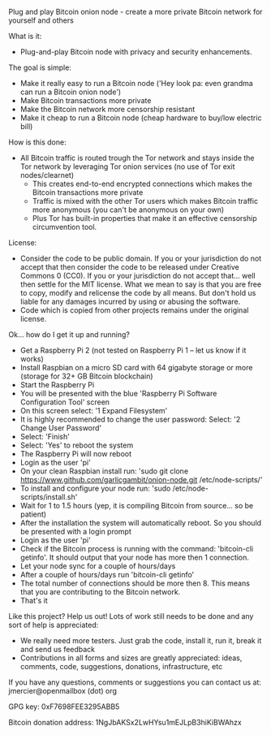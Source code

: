 Plug and play Bitcoin onion node - create a more private Bitcoin network for yourself and others

What is it:
- Plug-and-play Bitcoin node with privacy and security enhancements.

The goal is simple:
- Make it really easy to run a Bitcoin node ('Hey look pa: even grandma can run a Bitcoin onion node')
- Make Bitcoin transactions more private
- Make the Bitcoin network more censorship resistant
- Make it cheap to run a Bitcoin node (cheap hardware to buy/low electric bill)

How is this done:
- All Bitcoin traffic is routed trough the Tor network and stays inside the Tor network by leveraging Tor onion services (no use of Tor exit nodes/clearnet)
  - This creates end-to-end encrypted connections which makes the Bitcoin transactions more private
  - Traffic is mixed with the other Tor users which makes Bitcoin traffic more anonymous (you can't be anonymous on your own)
  - Plus Tor has built-in properties that make it an effective censorship circumvention tool.

License:
- Consider the code to be public domain. If you or your jurisdiction do not accept that then consider the code to be released under Creative Commons 0 (CC0). If you or your jurisdiction do not accept that... well then settle for the MIT license. What we mean to say is that you are free to copy, modify and relicense the code by all means. But don't hold us liable for any damages incurred by using or abusing the software.
- Code which is copied from other projects remains under the original license.

Ok... how do I get it up and running?
- Get a Raspberry Pi 2 (not tested on Raspberry Pi 1 – let us know if it works)
- Install Raspbian on a micro SD card with 64 gigabyte storage or more (storage for 32+ GB Bitcoin blockchain)
- Start the Raspberry Pi
- You will be presented with the blue 'Raspberry Pi Software Configuration Tool' screen
- On this screen select: '1 Expand Filesystem'
- It is highly recommended to change the user password: Select: '2 Change User Password'
- Select: 'Finish' 
- Select: 'Yes' to reboot the system
- The Raspberry Pi will now reboot
- Login as the user 'pi'
- On your clean Raspbian install run: 'sudo git clone https://www.github.com/garlicgambit/onion-node.git /etc/node-scripts/'
- To install and configure your node run: 'sudo /etc/node-scripts/install.sh'
- Wait for 1 to 1.5 hours (yep, it is compiling Bitcoin from source... so be patient)
- After the installation the system will automatically reboot. So you should be presented with a login prompt
- Login as the user 'pi'
- Check if the Bitcoin process is running with the command: 'bitcoin-cli getinfo'. It should output that your node has more then 1 connection.
- Let your node sync for a couple of hours/days 
- After a couple of hours/days run 'bitcoin-cli getinfo'
- The total number of connections should be more then 8. This means that you are contributing to the Bitcoin network.
- That's it

Like this project? Help us out! Lots of work still needs to be done and any sort of help is appreciated:
- We really need more testers. Just grab the code, install it, run it, break it and send us feedback
- Contributions in all forms and sizes are greatly appreciated: ideas, comments, code, suggestions, donations, infrastructure, etc

If you have any questions, comments or suggestions you can contact us at:
jmercier@openmailbox (dot) org

GPG key:
0xF7698FEE3295ABB5

Bitcoin donation address:
1NgJbAKSx2LwHYsu1mEJLpB3hiKiBWAhzx
